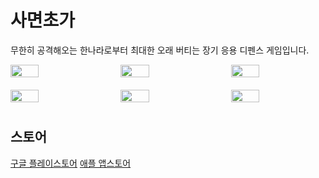 # 사면초가
무한히 공격해오는 한나라로부터 최대한 오래 버티는 장기 응용 디펜스 게임입니다.
 
 <div style="display: flex; flex-wrap: wrap; justify-content: space-between; gap: 10px;">

  <img src="https://github.com/user-attachments/assets/f05fb88c-0822-4231-96bf-888c9e9dad57" width="30%" style="margin-bottom: 10px;">
  <img src="https://github.com/user-attachments/assets/d3fac3bb-3fda-4686-936e-938daf33e90f" width="30%" style="margin-bottom: 10px;">
  <img src="https://github.com/user-attachments/assets/68b1477d-b9fa-4562-b945-483b65cad256" width="30%" style="margin-bottom: 10px;">

  <img src="https://github.com/user-attachments/assets/7cee782d-8c84-4722-acb1-f8e423441d9f" width="30%" style="margin-bottom: 10px;">
  <img src="https://github.com/user-attachments/assets/0deb4ef2-2556-4152-b4bf-667760fe2bf6" width="30%" style="margin-bottom: 10px;">
  <img src="https://github.com/user-attachments/assets/1aa30836-e58e-4ffc-b158-2c3501413d36" width="30%" style="margin-bottom: 10px;">

</div>

## 스토어
[구글 플레이스토어](https://play.google.com/store/apps/details?id=com.jinpyok.samyeonchoga)
[애플 앱스토어](https://apps.apple.com/us/app/%EC%82%AC%EB%A9%B4%EC%B4%88%EA%B0%80-janggi-defense/id6742233042)
